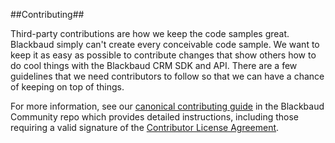 ##Contributing##

Third-party contributions are how we keep the code samples great. Blackbaud simply can't create every conceivable code sample. We want to keep it as easy as possible to contribute changes that show others how to do cool things with the Blackbaud CRM SDK and API. There are a few guidelines that we need contributors to follow so that we can have a chance of keeping on top of things.

For more information, see our [canonical contributing guide](https://github.com/bbBobbyEarl/Blackbaud-CRM/blob/master/CONTRIBUTING.md) in the Blackbaud Community repo which provides detailed instructions, including those requiring a valid signature of the [Contributor License Agreement](http://developer.blackbaud.com/cla).
